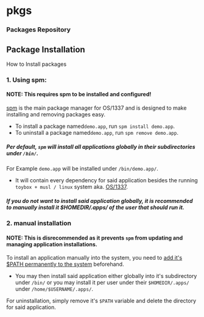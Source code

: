 # pkgs
### Packages Repository
## Package Installation
How to Install packages

###	1. Using spm:
####	NOTE: This requires spm to be installed and configured!
[spm](https://github.com/OS-1337/spm) is the main package manager for OS/1337 and is designed to make installing and removing packages easy.

- To install a package named```demo.app```, run ```spm install demo.app```.
- To uninstall a package named```demo.app```, run ```spm remove demo.app```.

#####	Per default, ```spm``` will install all applications globally in their subdirectories under ```/bin/```.
For Example ```demo.app``` will be installed under ```/bin/demo.app/```. 

- It will contain every dependency for said application besides the running ```toybox + musl / linux``` system aka. [OS/1337](https://os1337.com).

#####	If you do not want to install said application globally, it is recommended to manually install it $HOMEDIR/.apps/ of the user that should run it.



###	2. manual installation
####	NOTE: This is disrecommended as it prevents ```spm``` from updating and managing application installations.

To install an application manually into the system, you need to [add it's $PATH permanently to the system](https://www.digitalocean.com/community/tutorials/how-to-view-and-update-the-linux-path-environment-variable#step-3-mdash-permanently-adding-a-directory-to-the-path-variable) beforehand.
- You may then install said application either globally into it's subdirectory under ```/bin/``` or you may install it per user under their ```$HOMEDIR/.apps/``` under ```/home/$USERNAME/.apps/```.

For uninstallation, simply remove it's ```$PATH``` variable and delete the directory for said application.
